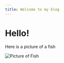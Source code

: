```yaml
---
title: Welcome to my blog
---
```

# Hello!
Here is a picture of a fish

![Picture of Fish](https://www.google.com/url?sa=i&url=https%3A%2F%2Fwww.cnn.com%2F2022%2F03%2F10%2Fworld%2Frose-fairy-wrasse-rainbow-fish-scn%2Findex.html&psig=AOvVaw2j_pKTwuJKShsqeDSH1SOx&ust=1692903800492000&source=images&cd=vfe&opi=89978449&ved=0CA0QjRxqFwoTCKD_-6C884ADFQAAAAAdAAAAABAD)
